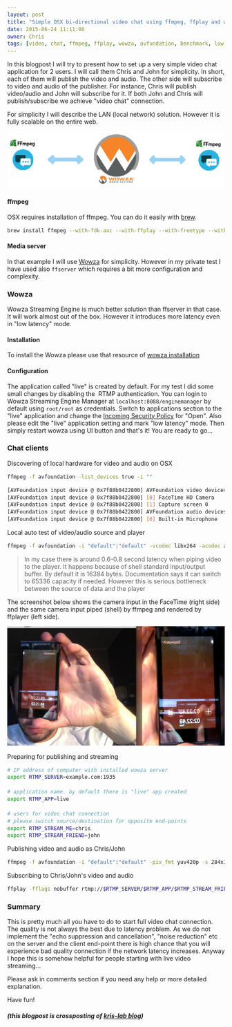 ```yaml
---
layout: post
title: "Simple OSX bi-directional video chat using ffmpeg, ffplay and wowza"
date: 2015-06-24 11:11:00
owner: Chris
tags: [video, chat, ffmpeg, ffplay, wowza, avfundation, benchmark, low latency, streaming, live]
---
```


In this blogpost I will try to present how to set up a very simple video chat application for 2 users. I will call them Chris and John for simplicity.
In short, each of them will publish the video and audio. The other side will subscribe to video and audio of the publisher. For instance, Chris will
publish video/audio and John will subscribe for it. If both John and Chris will publish/subscribe we achieve "video chat" connection.

For simplicity I will describe the LAN (local network) solution. However it is fully scalable on the entire web.

<!--more-->

![Video Chat Overview](/img/posts/2015/video-chat-overview.png)

#### ffmpeg

OSX requires installation of ffmpeg. You can do it easily with [brew](http://brew.sh/).

```bash
brew install ffmpeg --with-fdk-aac --with-ffplay --with-freetype --with-frei0r --with-libass --with-libvo-aacenc --with-libvorbis --with-libvpx --with-opencore-amr --with-openjpeg --with-opus --with-rtmpdump --with-schroedinger --with-speex --with-theora --with-tools
```

#### Media server

In that example I will use [Wowza](http://www.wowza.com/) for simplicity. However in my private test I have used also `ffserver` which requires a bit more configuration and complexity.

### Wowza

Wowza Streaming Engine is much better solution than ffserver in that case. It will work almost out of the box. However it introduces more latency even in "low latency" mode.

#### Installation
To install the Wowza please use that resource of [wowza installation](http://www.wowza.com/forums/content.php?217-How-to-install-and-configure-Wowza-Streaming-Engine#startMacService)

#### Configuration
The application called "live" is created by default. For my test I did some small changes by disabling the  RTMP authentication. You can login to Wowza Streaming Engine Manager at `localhost:8088/enginemanager` by default using `root/root` as credentials. Switch to applications section to the "live" application and change the <a href="http://www.wowza.com/forums/content.php?449-How-to-enable-username-password-authentication-for-RTMP-and-RTSP-publishing" target="_blank">Incoming Security Policy</a> for "Open". Also please edit the "live" application setting and mark "low latency" mode. Then simply restart wowza using UI button and that's it! You are ready to go...

### Chat clients

Discovering of local hardware for video and audio on OSX

```bash
ffmpeg -f avfoundation -list_devices true -i ""
```

```bash
[AVFoundation input device @ 0x7f88b0422800] AVFoundation video devices:
[AVFoundation input device @ 0x7f88b0422800] [0] FaceTime HD Camera
[AVFoundation input device @ 0x7f88b0422800] [1] Capture screen 0
[AVFoundation input device @ 0x7f88b0422800] AVFoundation audio devices:
[AVFoundation input device @ 0x7f88b0422800] [0] Built-in Microphone
```

Local auto test of video/audio source and player

```bash
ffmpeg -f avfoundation -i "default":"default" -vcodec libx264 -acodec ac3 -preset ultrafast -tune zerolatency -f nut pipe:1 | ffplay pipe:0
```

> In my case there is around 0.6-0.8 second latency when piping video to the player. It happens because of shell standard input/output buffer. By default it is 16384 bytes. Documentation says it can switch to 65336 capacity if needed. However this is serious bottleneck between the source of data and the player

The screenshot below shows the camera input in the FaceTime (right side) and the same camera input piped (shell) by ffmpeg and rendered by ffplayer (left side).

![Chat Latency Test](/img/posts/2015/chat-latency-test.png)

Preparing for publishing and streaming

```bash
# IP address of computer with installed wowza server
export RTMP_SERVER=example.com:1935

# application name. by default there is "live" app created
export RTMP_APP=live

# users for video chat connection
# please switch source/destination for opposite end-points
export RTMP_STREAM_ME=chris
export RTMP_STREAM_FRIEND=john
```

Publishing video and audio as Chris/John

```bash
ffmpeg -f avfoundation -i "default":"default" -pix_fmt yuv420p -s 284x164 -vcodec libx264 -preset ultrafast -tune zerolatency -f flv rtmp://$RTMP_SERVER/$RTMP_APP/$RTMP_STREAM_ME
```

Subscribing to Chris/John's video and audio

```bash
ffplay -fflags nobuffer rtmp://$RTMP_SERVER/$RTMP_APP/$RTMP_STREAM_FRIEND
```

### Summary

This is pretty much all you have to do to start full video chat connection. The quality is not always the best due to latency problem. As we do
not implement the "echo suppression and cancellation", "noise reduction" etc on the server and the client end-point there is high chance that
you will experience bad quality connection if the network latency increases. Anyway I hope this is somehow helpful for
people starting with live video streaming...

Please ask in comments section if you need any help or more detailed explanation.

Have fun!

##### (this blogpost is crossposting of [kris-lab blog](http://blog.kris-lab.com/simple-osx-bi-directional-video-chat-using-ffmpeg-ffplay-and-wowza/))
